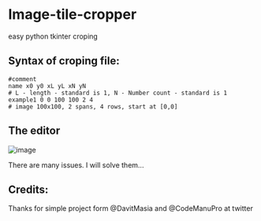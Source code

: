 # Image-tile-cropper
easy python tkinter croping


## Syntax of croping file:
```
#comment
name x0 y0 xL yL xN yN
# L - length - standard is 1, N - Number count - standard is 1
example1 0 0 100 100 2 4 
# image 100x100, 2 spans, 4 rows, start at [0,0]
```

## The editor
![image](https://user-images.githubusercontent.com/76277379/144668810-923f52e6-5819-4791-88bc-d3c3145ffba0.png)

There are many issues. I will solve them...


## Credits: 
Thanks for simple project form @DavitMasia and @CodeManuPro at twitter
